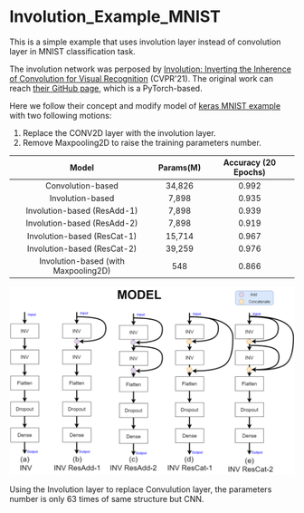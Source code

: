 # Involution_Example_MNIST
This is a simple example that uses involution layer instead of convolution layer in MNIST classification task.

The involution network was perposed by [Involution: Inverting the Inherence of Convolution for Visual Recognition](https://arxiv.org/abs/2103.06255) (CVPR'21).
The original work can reach [their GitHub page](https://github.com/d-li14/involution/), which is a PyTorch-based.

Here we follow their concept and modify model of [keras MNIST example](https://keras.io/examples/vision/mnist_convnet/) with two following motions:
1. Replace the CONV2D layer with the involution layer.
2. Remove Maxpooling2D to raise the training parameters number.

|         Model         | Params(M) | Accuracy (20 Epochs) |
:---------------------:|:---------:|:--------:|
| Convolution-based    |  34,826 | 0.992  | 
| Involution-based    |  7,898 | 0.935  | 
| Involution-based (ResAdd-1)    |  7,898 | 0.939  | 
| Involution-based (ResAdd-2)    |  7,898 | 0.919  | 
| Involution-based (ResCat-1)    |  15,714 | 0.967  | 
| Involution-based (ResCat-2)    |  39,259 | 0.976  | 
| Involution-based (with Maxpooling2D)    |  548 | 0.866  |

![Net](https://github.com/JacobChen1998/Involution_Example_MNIST/blob/main/Network.png)

Using the Involution layer to replace Convulution layer, the parameters number is only 63 times of same structure but CNN.
